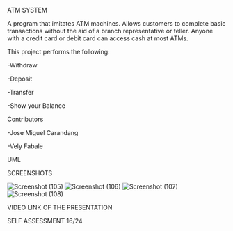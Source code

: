 ATM SYSTEM

A program that imitates ATM machines. Allows customers to complete basic transactions without the aid of a branch representative or teller. Anyone with a credit card or debit card can access cash at most ATMs.

This project performs the following:

-Withdraw

-Deposit

-Transfer

-Show your Balance

Contributors

-Jose Miguel Carandang

-Vely Fabale

UML


SCREENSHOTS

![Screenshot (105)](https://user-images.githubusercontent.com/119269503/206936788-deb480f9-7488-4761-bd00-c5778908518e.png)
![Screenshot (106)](https://user-images.githubusercontent.com/119269503/206936792-377fc3b9-2921-4b0e-9bb3-5692932330d1.png)
![Screenshot (107)](https://user-images.githubusercontent.com/119269503/206936797-2a8217f4-4535-4dc0-be73-558eb18e6b05.png)
![Screenshot (108)](https://user-images.githubusercontent.com/119269503/206936803-5b61df07-9f2b-426e-9c1d-36a17427eeb3.png)

VIDEO LINK OF THE PRESENTATION


SELF ASSESSMENT
16/24
